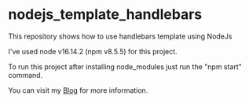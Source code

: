 # nodejs_template_handlebars
This repository shows how to use handlebars template using NodeJs

I've used node v16.14.2 (npm v8.5.5) for this project.

To run this project after installing node_modules just run the "npm start" command.

You can visit my <a href="https://jatinnodejshandlebars.blogspot.com/2022/09/handlebars-nodejs-template-engine-step.html" rel="nofollow" target="_blank">Blog</a> for more information.
